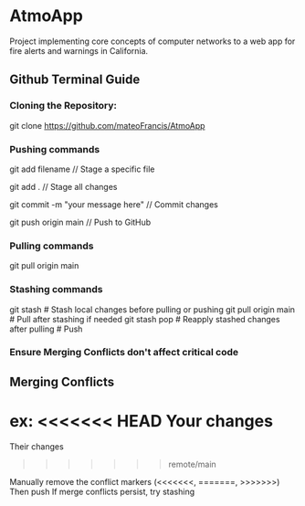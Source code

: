 # AtmoApp
Project implementing core concepts of computer networks to a web app for fire alerts and warnings in California.

## Github Terminal Guide

### Cloning the Repository:
git clone https://github.com/mateoFrancis/AtmoApp

### Pushing commands
 git add filename       // Stage a specific file
 
 git add .             // Stage all changes
 
 git commit -m "your message here" // Commit changes
 
 git push origin main  // Push to GitHub

### Pulling commands
git pull origin main

### Stashing commands 
git stash              # Stash local changes before pulling or pushing
git pull origin main   # Pull after stashing if needed
git stash pop          # Reapply stashed changes after pulling
                       # Push
### Ensure Merging Conflicts don't affect critical code
## Merging Conflicts
ex:
<<<<<<< HEAD
Your changes
=======
Their changes
>>>>>>> remote/main

Manually remove the conflict markers (<<<<<<<, =======, >>>>>>>)
Then push
If merge conflicts persist, try stashing


